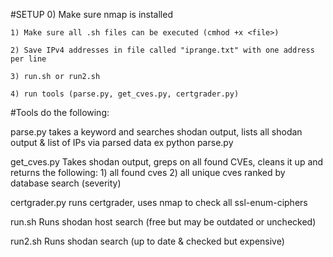 #SETUP
	0) Make sure nmap is installed 

	1) Make sure all .sh files can be executed (cmhod +x <file>)

	2) Save IPv4 addresses in file called "iprange.txt" with one address per line
	
	3) run.sh or run2.sh

	4) run tools (parse.py, get_cves.py, certgrader.py)


#Tools do the following:

parse.py 
	takes a keyword and searches shodan output, lists all shodan output & list of IPs via parsed data
		ex 
			python parse.py <keyword>

get_cves.py
	Takes shodan output, greps on all found CVEs, cleans it up and returns the following:
		1) all found cves
		2) all unique cves ranked by database search (severity)

certgrader.py
	runs certgrader, uses nmap to check all ssl-enum-ciphers

run.sh
	Runs shodan host search (free but may be outdated or unchecked)

run2.sh
	Runs shodan search (up to date & checked but expensive)
